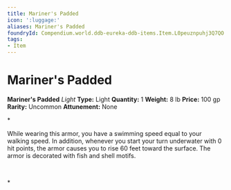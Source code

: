 ```yaml
---
title: Mariner's Padded
icon: ':luggage:'
aliases: Mariner's Padded
foundryId: Compendium.world.ddb-eureka-ddb-items.Item.L0peuznpuhj3Q7QO
tags:
- Item
---
```


# Mariner's Padded

**Mariner's Padded**
_Light_
**Type:** Light
**Quantity:** 1
**Weight:** 8 lb
**Price:** 100 gp
**Rarity:** Uncommon
**Attunement:** None

*<p class="Core-Styles_Core-Body">While wearing this armor, you have a swimming speed equal to your walking speed. In addition, whenever you start your turn underwater with 0 hit points, the armor causes you to rise 60 feet toward the surface. The armor is decorated with fish and she<span class="No-Break">ll motifs.</span>

 </p>*